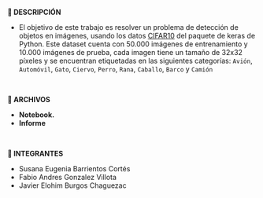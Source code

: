 **📄 DESCRIPCIÓN**

- El objetivo de este trabajo es resolver un problema de detección de objetos en imágenes, usando los datos [CIFAR10](https://keras.io/api/datasets/mnist/) del paquete de keras de Python. Este dataset cuenta con 50.000 imágenes de entrenamiento y 10.000 imágenes de prueba, cada imagen tiene un tamaño de 32x32 píxeles y se encuentran etiquetadas en las siguientes categorías: `Avión`, `Automóvil`, `Gato`, `Ciervo`, `Perro`, `Rana`, `Caballo`, `Barco` y `Camión`


</br>

**📂 ARCHIVOS**
- **Notebook.**
- **Informe**
  
</br>

**👥 INTEGRANTES**

- Susana Eugenia Barrientos Cortés
- Fabio Andres Gonzalez Villota
- Javier Elohim Burgos Chaguezac
